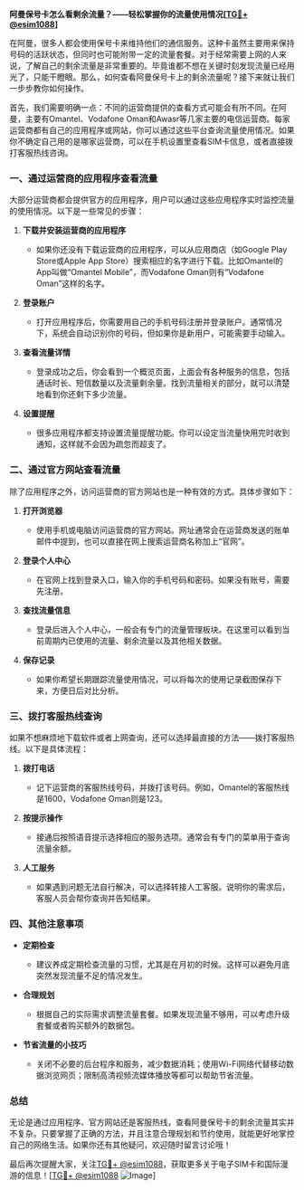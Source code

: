 **阿曼保号卡怎么看剩余流量？——轻松掌握你的流量使用情况[[TG💪+ @esim1088](https://t.me/s/esim1088)]**

在阿曼，很多人都会使用保号卡来维持他们的通信服务。这种卡虽然主要用来保持号码的活跃状态，但同时也可能附带一定的流量套餐。对于经常需要上网的人来说，了解自己的剩余流量是非常重要的。毕竟谁都不想在关键时刻发现流量已经用光了，只能干瞪眼。那么，如何查看阿曼保号卡上的剩余流量呢？接下来就让我们一步步教你如何操作。

首先，我们需要明确一点：不同的运营商提供的查看方式可能会有所不同。在阿曼，主要有Omantel、Vodafone Oman和Awasr等几家主要的电信运营商。每家运营商都有自己的应用程序或网站，你可以通过这些平台查询流量使用情况。如果你不确定自己用的是哪家运营商，可以在手机设置里查看SIM卡信息，或者直接拨打客服热线咨询。

### **一、通过运营商的应用程序查看流量**

大部分运营商都会提供官方的应用程序，用户可以通过这些应用程序实时监控流量的使用情况。以下是一些常见的步骤：

1. **下载并安装运营商的应用程序**
   - 如果你还没有下载运营商的应用程序，可以从应用商店（如Google Play Store或Apple App Store）搜索相应的名字进行下载。比如Omantel的App叫做“Omantel Mobile”，而Vodafone Oman则有“Vodafone Oman”这样的名字。
   
2. **登录账户**
   - 打开应用程序后，你需要用自己的手机号码注册并登录账户。通常情况下，系统会自动识别你的号码，但如果你是新用户，可能需要手动输入。

3. **查看流量详情**
   - 登录成功之后，你会看到一个概览页面，上面会有各种服务的信息，包括通话时长、短信数量以及流量剩余量。找到流量相关的部分，就可以清楚地看到你还剩下多少流量。

4. **设置提醒**
   - 很多应用程序都支持设置流量提醒功能。你可以设定当流量快用完时收到通知，这样就不会因为疏忽而超支了。

### **二、通过官方网站查看流量**

除了应用程序之外，访问运营商的官方网站也是一种有效的方式。具体步骤如下：

1. **打开浏览器**
   - 使用手机或电脑访问运营商的官方网站。网址通常会在运营商发送的账单邮件中提到，也可以直接在网上搜索运营商名称加上“官网”。

2. **登录个人中心**
   - 在官网上找到登录入口，输入你的手机号码和密码。如果没有账号，需要先注册。

3. **查找流量信息**
   - 登录后进入个人中心，一般会有专门的流量管理板块。在这里可以看到当前周期内已使用的流量、剩余流量以及其他相关数据。

4. **保存记录**
   - 如果你希望长期跟踪流量使用情况，可以将每次的使用记录截图保存下来，方便日后对比分析。

### **三、拨打客服热线查询**

如果不想麻烦地下载软件或者上网查询，还可以选择最直接的方法——拨打客服热线。以下是具体流程：

1. **拨打电话**
   - 记下运营商的客服热线号码，并拨打该号码。例如，Omantel的客服热线是1600，Vodafone Oman则是123。

2. **按提示操作**
   - 接通后按照语音提示选择相应的服务选项。通常会有专门的菜单用于查询流量余额。

3. **人工服务**
   - 如果遇到问题无法自行解决，可以选择转接人工客服。说明你的需求后，客服人员会帮你查询并告知结果。

### **四、其他注意事项**

- **定期检查**
  - 建议养成定期检查流量的习惯，尤其是在月初的时候。这样可以避免月底突然发现流量不足的情况发生。

- **合理规划**
  - 根据自己的实际需求调整流量套餐。如果发现流量不够用，可以考虑升级套餐或者购买额外的数据包。

- **节省流量的小技巧**
  - 关闭不必要的后台程序和服务，减少数据消耗；使用Wi-Fi网络代替移动数据浏览网页；限制高清视频流媒体播放等都可以帮助节省流量。

### **总结**

无论是通过应用程序、官方网站还是客服热线，查看阿曼保号卡的剩余流量其实并不复杂。只要掌握了正确的方法，并且注意合理规划和节约使用，就能更好地掌控自己的网络生活。如果你还有其他疑问，欢迎随时留言讨论哦！

最后再次提醒大家，关注[TG💪+ @esim1088](https://t.me/s/esim1088)，获取更多关于电子SIM卡和国际漫游的信息！[[TG💪+ @esim1088](https://t.me/s/esim1088) ![Image](https://i.postimg.cc/4NQfJmqS/Snipaste-2025-05-13-00-14-12.png)]